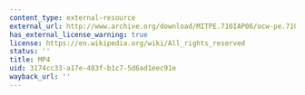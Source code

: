 ```yaml
---
content_type: external-resource
external_url: http://www.archive.org/download/MITPE.710IAP06/ocw-pe.710-2-hand_backhand-220k.mp4
has_external_license_warning: true
license: https://en.wikipedia.org/wiki/All_rights_reserved
status: ''
title: MP4
uid: 3174cc33-a17e-483f-b1c7-5d6ad1eec91e
wayback_url: ''
---
```

